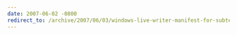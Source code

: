 ```yaml
---
date: 2007-06-02 -0800
redirect_to: /archive/2007/06/03/windows-live-writer-manifest-for-subtext.aspx/
---
```


